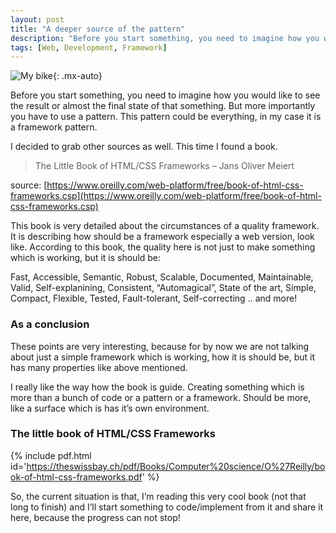 ```yaml
---
layout: post
title: "A deeper source of the pattern"
description: "Before you start something, you need to imagine how you would like to see the result or almost the final state of that something"
tags: [Web, Development, Framework]
---
```


![My bike](https://matesnotes.files.wordpress.com/2018/10/pexels-photo-154141.jpeg?w=1024){: .mx-auto}

Before you start something, you need to imagine how you would like to see the result or almost the final state of that something. But more importantly you have to use a pattern. This pattern could be everything, in my case it is a framework pattern.

I decided to grab other sources as well. This time I found a book.

> The Little Book of HTML/CSS Frameworks – Jans Oliver Meiert

source: [https://www.oreilly.com/web-platform/free/book-of-html-css-frameworks.csp](https://www.oreilly.com/web-platform/free/book-of-html-css-frameworks.csp)

This book is very detailed about the circumstances of a quality framework. It is describing how should be a framework especially a web version, look like.  According to this book, the quality here is not just to make something which is working, but it is should be:

Fast, Accessible, Semantic, Robust, Scalable, Documented, Maintainable, Valid, Self-explanining, Consistent, “Automagical”, State of the art, Simple, Compact, Flexible, Tested, Fault-tolerant, Self-correcting .. and more!

### As a conclusion

These points are very interesting, because for by now we are not talking about just a simple framework which is working, how it is should be, but it has many properties like above mentioned.

I really like the way how the book is guide. Creating something which is more than a bunch of code or a pattern or a framework. Should be more, like a surface which is has it’s own environment.

### The little book of HTML/CSS Frameworks
{% include pdf.html id='https://theswissbay.ch/pdf/Books/Computer%20science/O%27Reilly/book-of-html-css-frameworks.pdf' %}

So, the current situation is that, I’m reading this very cool book (not that long to finish) and I’ll start something to code/implement from it and share it here, because the progress can not stop!
